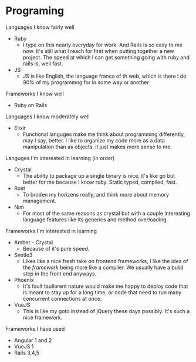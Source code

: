 # Programing

Languages I know fairly well
* Ruby
  * I type on this nearly everyday for work. And Rails is so easy to me now. It's still what I reach for first when putting together a new project. The speed at which I can get something going with ruby and rails is, well fast.
* JS
  * JS is like English, the language franca of th web, which is there I do 90% of my programmng for in some way or another.

Frameworks I know well
* Ruby on Rails

Languages I know moderately well
* Elixir
  * Functional languges make me think about programming differently, may I say, better. I like to organize my code more as a data manipulation than as objects, it just makes more sense to me.

Languges I'm interested in learning (in order)
* Crystal
  * The ability to package up a single binary is nice, it's like go but better for me because I know ruby. Static typed, compiled, fast.
* Rust
  * To broden my horizens really, and think more about memory management.
* Nim
  * For most of the same reasons as crystal but with a couple interesting language features like its generics and method overloading.

Frameworks I'm interested in learning
* Amber - Crystal
  * Because of it's pure speed.
* Svetle3
  * Likes like a nice fresh take on frontend frameworks, I like the idea of the _framework_ being more like a compiler. We usually have a bulid step in the front end anyways.
* Phoenix
  * It's fault taullorent nature would make me happy to deploy code that is meant to stay up for a long time, or code that need to run many concurrent connections at once.
* VueJS
  * This is like my goto instead of jQuery these days possibly. It's such a nice framework.

Frameworks I have used
* Angular 1 and 2
* VueJS 1
* Rails 3,4,5
